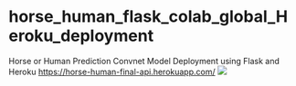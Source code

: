 # horse_human_flask_colab_global_Heroku_deployment
Horse or Human Prediction Convnet Model Deployment using Flask and Heroku
https://horse-human-final-api.herokuapp.com/
<img src="https://github.com/rishi-29-02/Horse_Human_Flask_colab_local_deployment/blob/main/Web%20look.png">
